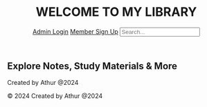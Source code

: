 <!DOCTYPE html>
<html lang="en">

<head>
  <meta charset="UTF-8" />
  <meta name="viewport" content="width=device-width, initial-scale=1.0" />
  <title>WELCOME TO MY LIBRARY</title>
  <link rel="stylesheet" href="styles.css" />
  <script type="module">
    import { initializeApp } from "https://www.gstatic.com/firebasejs/10.12.0/firebase-app.js";
    import {
      getAuth,
      onAuthStateChanged,
      signInWithEmailAndPassword,
      createUserWithEmailAndPassword,
      signOut
    } from "https://www.gstatic.com/firebasejs/10.12.0/firebase-auth.js";
    import {
      getFirestore,
      doc,
      setDoc,
      getDoc,
      collection,
      addDoc,
      getDocs
    } from "https://www.gstatic.com/firebasejs/10.12.0/firebase-firestore.js";
    import {
      getStorage,
      ref,
      uploadBytes,
      getDownloadURL
    } from "https://www.gstatic.com/firebasejs/10.12.0/firebase-storage.js";

    // ✅ Replace these with your actual Firebase project config
    const firebaseConfig = {
      apiKey: "AIzaSyDExampleKey1234567890abcdef",
      authDomain: "your-library-project.firebaseapp.com",
      projectId: "your-library-project",
      storageBucket: "your-library-project.appspot.com",
      messagingSenderId: "123456789012",
      appId: "1:123456789012:web:abc123def456ghi789"
    };

    const app = initializeApp(firebaseConfig);
    const auth = getAuth(app);
    const db = getFirestore(app);
    const storage = getStorage(app);

    // 🔐 Protect dashboard pages
    onAuthStateChanged(auth, (user) => {
      const protectedPages = ["admin-dashboard.html", "member-dashboard.html"];
      const currentPage = window.location.pathname.split("/").pop();

      if (protectedPages.includes(currentPage) && !user) {
        alert("You must be logged in to access this page.");
        window.location.href = "index.html";
      }
    });

    // 🔗 Make Firebase accessible globally
    window.firebaseApp = {
      auth, db, storage,
      onAuthStateChanged,
      signInWithEmailAndPassword,
      createUserWithEmailAndPassword,
      signOut,
      setDoc, getDoc, doc, collection, addDoc, getDocs,
      ref, uploadBytes, getDownloadURL
    };
  </script>
</head>

<body>
  <header>
    <h1>WELCOME TO MY LIBRARY</h1>
    <nav>
      <a href="admin-login.html">Admin Login</a>
      <a href="member-signup.html">Member Sign Up</a>
      <input type="text" placeholder="Search..." class="search-box" />
    </nav>
  </header>

  <main>
    <section class="info">
      <h2>Explore Notes, Study Materials & More</h2>
      <p>Created by Athur @2024</p>
    </section>
  </main>

  <footer>
    <p>&copy; 2024 Created by Athur @2024</p>
  </footer>
</body>

</html>

